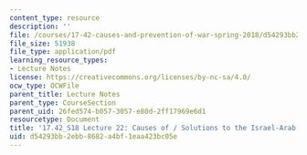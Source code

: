 ```yaml
---
content_type: resource
description: ''
file: /courses/17-42-causes-and-prevention-of-war-spring-2018/d54293bb2ebb8682a4bf1eaa423bc05e_MIT17_42S18_lec22_IsraelArab.pdf
file_size: 51938
file_type: application/pdf
learning_resource_types:
- Lecture Notes
license: https://creativecommons.org/licenses/by-nc-sa/4.0/
ocw_type: OCWFile
parent_title: Lecture Notes
parent_type: CourseSection
parent_uid: 26fed574-b057-3057-e80d-2ff17969e6d1
resourcetype: Document
title: '17.42_S18 Lecture 22: Causes of / Solutions to the Israel-Arab Conflict'
uid: d54293bb-2ebb-8682-a4bf-1eaa423bc05e
---
```


